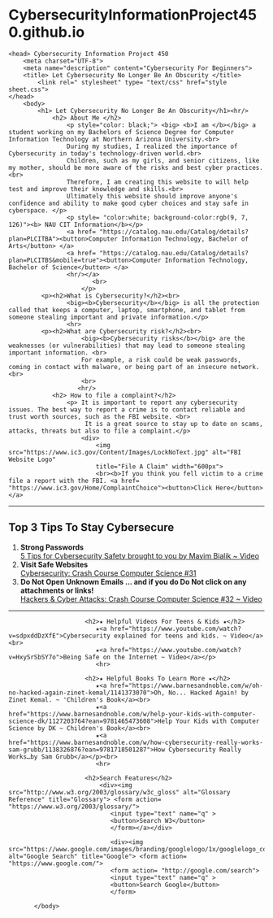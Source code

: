 # CybersecurityInformationProject450.github.io
<html>


    <head> Cybersecurity Information Project 450
        <meta charset="UTF-8">
        <meta name="description" content="Cybersecurity For Beginners">
        <title> Let Cybersecurity No Longer Be An Obscurity </title>
            <link rel=" stylesheet" type= "text/css" href="style sheet.css">    
    </head>
        <body>
            <h1> Let Cybersecurity No Longer Be An Obscurity</h1><hr/>
                <h2> About Me </h2>
                    <p style="color: black;"> <big> <b>I am </b></big> a student working on my Bachelors of Science Degree for Computer Information Technology at Northern Arizona University.<br>
                    During my studies, I realized the importance of Cybersecurity in today's technology-driven world.<br>
                    Children, such as my girls, and senior citizens, like my mother, should be more aware of the risks and best cyber practices.<br>
                    Therefore, I am creating this website to will help test and improve their knowledge and skills.<br>
                    Ultimately this website should improve anyone's confidence and ability to make good cyber choices and stay safe in cyberspace. </p>
                    <p style= "color:white; background-color:rgb(9, 7, 126)"><b> NAU CIT Information</b></p>             
                    <a href= "https://catalog.nau.edu/Catalog/details?plan=PLCITBA"><button>Computer Information Technology, Bachelor of Arts</button> </a> 
                    <a href= "https://catalog.nau.edu/Catalog/details?plan=PLCITBS&mobile=true"><button>Computer Information Technology, Bachelor of Science</button> </a> 
                    <hr/></a>    
                           <br>
                        </p>
             <p><h2>What is Cybersecurity?</h2><br> 
                    <big><b>Cybersecurity</b></big> is all the protection called that keeps a computer, laptop, smartphone, and tablet from someone stealing important and private information.</p>
                    <hr>
             <p><h2>What are Cybersecurity risk?</h2><br> 
                        <big><b>Cybersecurity risks</b></big> are the weaknesses (or vulnerabilities) that may lead to someone stealing important information. <br>
                        For example, a risk could be weak passwords, coming in contact with malware, or being part of an insecure network.<br>
                        <br>
                       <hr/>
                <h2> How to file a complaint?</h2>
                    <p> It is important to report any cybersecurity issues. The best way to report a crime is to contact reliable and trust worth sources, such as the FBI website. <br>
                         It is a great source to stay up to date on scams, attacks, threats but also to file a complaint.</p>
                        <div> 
                            <img src="https://www.ic3.gov/Content/Images/LockNoText.jpg" alt="FBI Website Logo" 
                            title="File A Claim" width="600px">
                            <br><b>If you think you fell victim to a crime file a report with the FBI. <a href= "https://www.ic3.gov/Home/ComplaintChoice"><button>Click Here</button> </a> 
<hr/>
                        <h2>Top 3 Tips To Stay Cybersecure</h2>
                            <p><ol>
                                <li><b>Strong Passwords</b> </li>
                                <a href="https://www.youtube.com/watch?v=ZOtQ21hXJ7k"> 5 Tips for Cybersecurity Safety brought to you by Mayim Bialik  ~ Video</a> <br>
                                <li><b>Visit Safe Websites</b></li>
                                <a href="https://www.youtube.com/watch?v=bPVaOlJ6ln0">Cybersecurity: Crash Course Computer Science #31</a><br>
                                <li><b>Do Not Open Unknown Emails ... and if you do Do Not click on any attachments or links!
                                </b></li>
                                <a href="https://www.youtube.com/watch?v=_GzE99AmAQU&t=605s">Hackers & Cyber Attacks: Crash Course Computer Science #32 ~ Video</a></ol></p><hr/>

                         <h2>★ Helpful Videos For Teens & Kids ★</h2>
                            ★<a href="https://www.youtube.com/watch?v=sdpxddDzXfE">Cybersecurity explained for teens and kids. ~ Video</a><br>
                            ★<a href="https://www.youtube.com/watch?v=HxySrSbSY7o">Being Safe on the Internet ~ Video</a></p>
                            <hr>

                         <h2>★ Helpful Books To Learn More ★</h2>
                            ★<a href="https://www.barnesandnoble.com/w/oh-no-hacked-again-zinet-kemal/1141373070">Oh, No... Hacked Again! by Zinet Kemal. ~ 'Children's Book</a><br>
                            ★<a href="https://www.barnesandnoble.com/w/help-your-kids-with-computer-science-dk/1127203764?ean=9781465473608">Help Your Kids with Computer Science by DK ~ Children's Book</a><br>
                            ★<a href="https://www.barnesandnoble.com/w/how-cybersecurity-really-works-sam-grubb/1138326876?ean=9781718501287">How Cybersecurity Really Works…by Sam Grubb</a></p><br>
                            <hr>

                         <h2>Search Features</h2> 
                             <div><img src="http://www.w3.org/2003/glossary/w3c_gloss" alt="Glossary Reference" title="Glossary"> <form action= "https://www.w3.org/2003/glossary/">
                                <input type="text" name="q" >
                                <button>Search W3</button>
                                </form></a></div>
        
                                <div><img src="https://www.google.com/images/branding/googlelogo/1x/googlelogo_color_272x92dp.png" alt="Google Search" title="Google"> <form action= "https://www.google.com/">
                                <form action= "http://google.com/search">
                                <input type="text" name="q" >
                                <button>Search Google</button>
                                </form>
    
           </body>

<!--<footer>Antigone H. Norgaard
e-mail: an864@nau.edu
</footer>
-->
